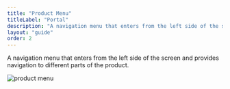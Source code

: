 ```yaml
---
title: "Product Menu"
titleLabel: "Portal"
description: "A navigation menu that enters from the left side of the screen and provides navigation to different parts of the product."
layout: "guide"
order: 2
---
```


A navigation menu that enters from the left side of the screen and provides navigation to different parts of the product.

![product menu](/images/lexicon/ProductMenu.jpg)